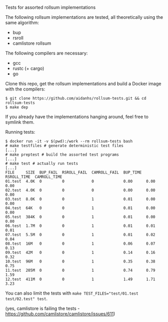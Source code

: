 Tests for assorted rollsum implementations

The following rollsum implementations are tested, all theoretically using the same algorithm:
 - bup
 - rsroll
 - camlistore rollsum

The following compilers are necessary:
 - gcc
 - rustc (+ cargo)
 - go

Clone this repo, get the rollsum implementations and build a Docker image with the compilers:
```
$ git clone https://github.com/aidanhs/rollsum-tests.git && cd rollsum-tests
$ make dep
```
If you already have the implementations hanging around, feel free to symlink them.

Running tests:
```
$ docker run -it -v $(pwd):/work --rm rollsum-tests bash
# make testfiles # generate deterministic test files
[...]
# make preptest # build the assorted test programs
[...]
# make test # actually run tests
[...]
FILE     SIZE  BUP_FAIL  RSROLL_FAIL  CAMROLL_FAIL  BUP_TIME  RSROLL_TIME  CAMROLL_TIME
01.test  4.0K  0         0            0             0.00      0.00         0.00
02.test  4.0K  0         0            0             0.00      0.00         0.00
03.test  8.0K  0         0            1             0.01      0.00         0.00
04.test  64K   0         0            1             0.01      0.00         0.00
05.test  384K  0         0            1             0.01      0.00         0.00
06.test  1.7M  0         0            1             0.01      0.01         0.01
07.test  5.5M  0         0            1             0.01      0.02         0.04
08.test  16M   0         0            1             0.06      0.07         0.13
09.test  42M   0         0            1             0.14      0.16         0.32
10.test  96M   0         0            1             0.35      0.38         0.75
11.test  205M  0         0            1             0.74      0.79         1.59
12.test  411M  0         0            1             1.49      1.71         3.23
```
You can also limit the tests with `make TEST_FILES="test/01.test test/02.test" test`.

(yes, camlistore is failing the tests - https://github.com/camlistore/camlistore/issues/611)
